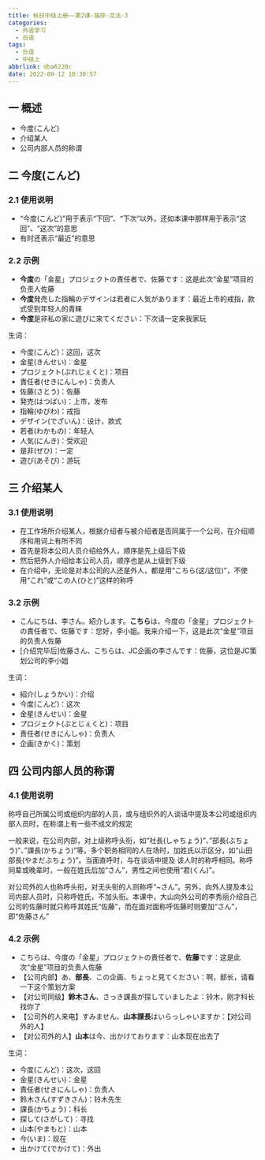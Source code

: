 ```yaml
---
title: 标日中级上册——第2课-挨拶-文法-3
categories:
  - 外语学习
  - 日语
tags:
  - 日语
  - 中级上
abbrlink: dba6220c
date: 2022-09-12 10:30:57
---
```

## 一 概述

* 今度(こんど)
* 介绍某人
* 公司内部人员的称谓

<!--more-->

## 二 今度(こんど)

### 2.1 使用说明

* “今度(こんど)”用于表示“下回”、“下次”以外，还如本课中那样用于表示“这回”、“这次”的意思
* 有时还表示“最近”的意思

### 2.2 示例

* **今度**の「金星」プロジェクトの責任者で、佐藤です：这是此次“金星”项目的负责人佐藤
* **今度**発売した指輪のデザインは若者に人気があります：最近上市的戒指，款式受到年轻人的青睐
* **今度**是非私の家に遊びに来てください：下次请一定来我家玩

生词：

* 今度(こんど)：这回，这次
* 金星(きんせい)：金星
* プロジェクト(ぷれじぇくと)：项目
* 責任者(せきにんしゃ)：负责人
* 佐藤(さとう)：佐藤
* 発売(はつばい)：上市，发布
* 指輪(ゆびわ)：戒指
* デザイン(でざいん)：设计，款式
* 若者(わかもの)：年轻人
* 人気(にんき)：受欢迎
* 是非(ぜひ)：一定
* 遊び(あそび)：游玩

## 三 介绍某人

### 3.1 使用说明

* 在工作场所介绍某人，根据介绍者与被介绍者是否同属于一个公司，在介绍顺序和用词上有所不同
* 首先是将本公司人员介绍给外人，顺序是先上级后下级
* 然后把外人介绍给本公司人员，顺序也是从上级到下级
* 在介绍中，无论是对本公司的人还是外人，都是用“こちら(这/这位)”，不使用“これ”或“この人(ひと)”这样的称呼

### 3.2 示例

* こんにちは、李さん。紹介します。**こちら**は、今度の「金星」プロジェクトの責任者で、佐藤です：您好，李小姐。我来介绍一下，这是此次“金星”项目的负责人佐藤
* [介绍完毕后]佐藤さん、こちらは、JC企画の李さんです：佐藤，这位是JC策划公司的李小姐

生词：

* 紹介(しょうかい)：介绍
* 今度(こんど)：这次
* 金星(きんせい)：金星
* プロジェクト(ぷとじぇくと)：项目
* 責任者(せきにんしゃ)：负责人
* 企画(きかく)：策划

## 四 公司内部人员的称谓

### 4.1 使用说明

称呼自己所属公司或组织内部的人员，或与组织外的人谈话中提及本公司或组织内部人员时，在称谓上有一些不成文的规定

一般来说，在公司内部，对上级称呼头衔，如“社長(しゃちょう)”、”部長(ぶちょう)”、”課長(かちょう)”等。多个职务相同的人在场时，加姓氏以示区分，如“山田部長(やまだぶちょう)”。当面直呼时，与在谈话中提及 该人时的称呼相同。称呼同辈或晚辈时，一般在姓氏后加“さん”，男性之间也使用“君(くん)”。

对公司外的人也称呼头衔，对无头衔的人则称呼“~さん”。另外，向外人提及本公司内部人员时，只称呼姓氏，不加头衔。本课中，大山向外公司的李秀丽介绍自己公司的佐藤时就只称呼其姓氏“佐藤”，而在面对面称呼佐藤时则要加“さん”，即“佐藤さん”

### 4.2 示例

* こちらは、今度の「金星」プロジェクトの責任者で、**佐藤**です：这是此次“金星”项目的负责人佐藤
* 【公司内部】あ、**部長**、この企画、ちょっと見てください：啊，部长，请看一下这个策划方案
* 【对公司同级】**鈴木さん**、さっき課長が探していましたよ：铃木，刚才科长找你了
* 【公司外的人来电】すみません、**山本課長**はいらっしゃいますか：【对公司外的人】
* 【对公司外的人】**山本**は今、出かけております：山本现在出去了

生词：

* 今度(こんど)：这次，这回
* 金星(きんせい)：金星
* 責任者(せきにんしゃ)：负责人
* 鈴木さん(すずきさん)：铃木先生
* 課長(かちょう)：科长
* 探して(さがして)：寻找
* 山本(やまもと)：山本
* 今(いま)：现在
* 出かけて(でかけて)：外出

